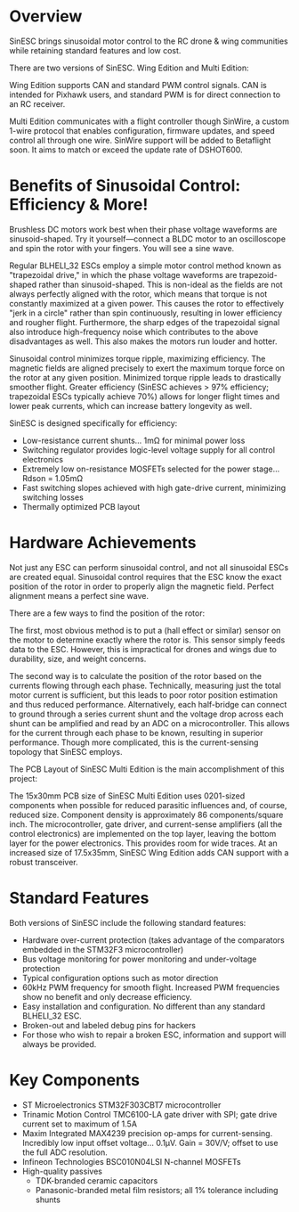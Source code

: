 # Overview
SinESC brings sinusoidal motor control to the RC drone & wing communities while retaining standard features and low cost.

There are two versions of SinESC. Wing Edition and Multi Edition:

Wing Edition supports CAN and standard PWM control signals. CAN is intended for Pixhawk users, and standard PWM is for direct connection to an RC receiver.

Multi Edition communicates with a flight controller though SinWire, a custom 1-wire protocol that enables configuration, firmware updates, and speed control all through one wire.
SinWire support will be added to Betaflight soon. It aims to match or exceed the update rate of DSHOT600.
# Benefits of Sinusoidal Control: Efficiency & More!
Brushless DC motors work best when their phase voltage waveforms are sinusoid-shaped. Try it yourself—connect a BLDC motor to an oscilloscope and spin the rotor with your fingers. You will see a sine wave. 

Regular BLHELI_32 ESCs employ a simple motor control method known as "trapezoidal drive," in which the phase voltage waveforms are trapezoid-shaped rather than sinusoid-shaped. This is non-ideal as the fields are not always perfectly aligned with the rotor, which means that torque is not constantly maximized at a given power. This causes the rotor to effectively "jerk in a circle" rather than spin continuously, resulting in lower efficiency and rougher flight. Furthermore, the sharp edges of the trapezoidal signal also introduce high-frequency noise which contributes to the above disadvantages as well. This also makes the motors run louder and hotter.

Sinusoidal control minimizes torque ripple, maximizing efficiency. The magnetic fields are aligned precisely to exert the maximum torque force on the rotor at any given position. Minimized torque ripple leads to drastically smoother flight. Greater efficiency (SinESC achieves > 97% efficiency; trapezoidal ESCs typically achieve 70%) allows for longer flight times and lower peak currents, which can increase battery longevity as well.



SinESC is designed specifically for efficiency:

- Low-resistance current shunts... 1mΩ for minimal power loss
- Switching regulator provides logic-level voltage supply for all control electronics
- Extremely low on-resistance MOSFETs selected for the power stage... Rdson = 1.05mΩ
- Fast switching slopes achieved with high gate-drive current, minimizing switching losses
- Thermally optimized PCB layout

# Hardware Achievements
Not just any ESC can perform sinusoidal control, and not all sinusoidal ESCs are created equal. Sinusoidal control requires that the ESC know the exact position of the rotor in order to properly align the magnetic field. Perfect alignment means a perfect sine wave.

There are a few ways to find the position of the rotor:

The first, most obvious method is to put a (hall effect or similar) sensor on the motor to determine exactly where the rotor is. This sensor simply feeds data to the ESC. However, this is impractical for drones and wings due to durability, size, and weight concerns.

The second way is to calculate the position of the rotor based on the currents flowing through each phase. Technically, measuring just the total motor current is sufficient, but this leads to poor rotor position estimation and thus reduced performance. Alternatively, each half-bridge can connect to ground through a series current shunt and the voltage drop across each shunt can be amplified and read by an ADC on a microcontroller. This allows for the current through each phase to be known, resulting in superior performance. Though more complicated, this is the current-sensing topology that SinESC employs.

The PCB Layout of SinESC Multi Edition is the main accomplishment of this project:

The 15x30mm PCB size of SinESC Multi Edition uses 0201-sized components when possible for reduced parasitic influences and, of course, reduced size. Component density is approximately 86 components/square inch. The microcontroller, gate driver, and current-sense amplifiers (all the control electronics) are implemented on the top layer, leaving the bottom layer for the power electronics. This provides room for wide traces. At an increased size of 17.5x35mm, SinESC Wing Edition adds CAN support with a robust transceiver.

# Standard Features
Both versions of SinESC include the following standard features:

- Hardware over-current protection (takes advantage of the comparators embedded in the STM32F3 microcontroller)
- Bus voltage monitoring for power monitoring and under-voltage protection
- Typical configuration options such as motor direction
- 60kHz PWM frequency for smooth flight. Increased PWM frequencies show no benefit and only decrease efficiency.
- Easy installation and configuration. No different than any standard BLHELI_32 ESC.
- Broken-out and labeled debug pins for hackers
- For those who wish to repair a broken ESC, information and support will always be provided.

# Key Components
- ST Microelectronics STM32F303CBT7 microcontroller
- Trinamic Motion Control TMC6100-LA gate driver with SPI; gate drive current set to maximum of 1.5A
- Maxim Integrated MAX4239 precision op-amps for current-sensing. Incredibly low input offset voltage... 0.1µV. Gain = 30V/V; offset to use the full ADC resolution.
- Infineon Technologies BSC010N04LSI N-channel MOSFETs
- High-quality passives
  - TDK-branded ceramic capacitors
  - Panasonic-branded metal film resistors; all 1% tolerance including shunts
